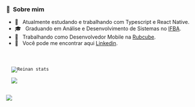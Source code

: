 ### 🐧 &nbsp;Sobre mim 

- 🌱 &nbsp; Atualmente estudando e trabalhando com Typescript e React Native.
- 🎓 &nbsp; Graduando em Análise e Desenvolvimento de Sistemas no [IFBA](https://portal.ifba.edu.br/salvador).
- 🧩 &nbsp; Trabalhando como Desenvolvedor Mobile na [Rubcube](https://www.rubcube.com/).
- 🎣 &nbsp; Você pode me encontrar aqui [Linkedin](https://www.linkedin.com/in/reinandeveloper).



<code>
 <div display="flex"  justify-content="space-beetwen" >
  <img src="https://github-readme-stats.vercel.app/api?username=reinans&theme=default&show_icons=true" alt="Reinan stats" />

  <img src="https://github-readme-stats.vercel.app/api/top-langs/?username=reinans&hide=html&layout=compact&theme=default" />
</div>
</code>


![](https://komarev.com/ghpvc/?username=ReinanS&color=006bed)



